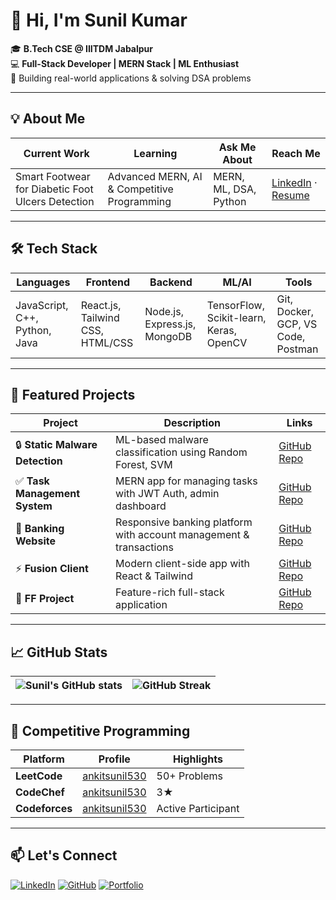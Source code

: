 # 👋 Hi, I'm Sunil Kumar

🎓 **B.Tech CSE @ IIITDM Jabalpur**  
💻 **Full-Stack Developer | MERN Stack | ML Enthusiast**  
🚀 Building real-world applications & solving DSA problems

---

## 💡 About Me
| **Current Work** | **Learning** | **Ask Me About** | **Reach Me** |
|------------------|--------------|------------------|--------------|
| Smart Footwear for Diabetic Foot Ulcers Detection | Advanced MERN, AI & Competitive Programming | MERN, ML, DSA, Python | [LinkedIn](https://www.linkedin.com/in/sunil-kumar-549595225/) · [Resume](https://docs.google.com/document/d/12K0DEdrbOKQlR_CPY16090AXu5Z7WstI/edit?usp=sharing) |

---

## 🛠️ Tech Stack
| **Languages** | **Frontend** | **Backend** | **ML/AI** | **Tools** |
|---------------|--------------|-------------|-----------|-----------|
| JavaScript, C++, Python, Java | React.js, Tailwind CSS, HTML/CSS | Node.js, Express.js, MongoDB | TensorFlow, Scikit-learn, Keras, OpenCV | Git, Docker, GCP, VS Code, Postman |

---

## 📌 Featured Projects
| Project | Description | Links |
|---------|-------------|-------|
| 🔒 **Static Malware Detection** | ML-based malware classification using Random Forest, SVM | [GitHub Repo](https://github.com/ankitsunil530/Static-Malware-Detection-) |
| ✅ **Task Management System** | MERN app for managing tasks with JWT Auth, admin dashboard | [GitHub Repo](https://github.com/ankitsunil530/Task-Management-System) |
| 🏦 **Banking Website** | Responsive banking platform with account management & transactions | [GitHub Repo](https://github.com/ankitsunil530/Banking-Website) |
| ⚡ **Fusion Client** | Modern client-side app with React & Tailwind | [GitHub Repo](https://github.com/ankitsunil530/Fusion-Client) |
| 🎯 **FF Project** | Feature-rich full-stack application | [GitHub Repo](https://github.com/ankitsunil530/FF) |

---

## 📈 GitHub Stats
| ![Sunil's GitHub stats](https://github-readme-stats.vercel.app/api?username=ankitsunil530&show_icons=true&theme=radical) | ![GitHub Streak](https://streak-stats.demolab.com?user=ankitsunil530&theme=radical&v=1) |
|---|---|

---

## 🧠 Competitive Programming
| Platform | Profile | Highlights |
|----------|---------|------------|
| **LeetCode** | [ankitsunil530](https://leetcode.com/ankitsunil530) | 50+ Problems |
| **CodeChef** | [ankitsunil530](https://www.codechef.com/users/ankitsunil530) | 3★ |
| **Codeforces** | [ankitsunil530](https://codeforces.com/profile/ankitsunil530) | Active Participant |

---

## 📫 Let's Connect
[![LinkedIn](https://img.shields.io/badge/LinkedIn-blue?logo=linkedin&logoColor=white)](https://www.linkedin.com/in/sunil-kumar-549595225/)
[![GitHub](https://img.shields.io/badge/GitHub-black?logo=github&logoColor=white)](https://github.com/ankitsunil530)
[![Portfolio](https://img.shields.io/badge/Portfolio-grey)](#)
